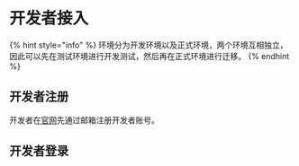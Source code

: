 # 开发者接入

{% hint style="info" %}
&#x20;环境分为开发环境以及正式环境，两个环境互相独立，因此可以先在测试环境进行开发测试，然后再在正式环境进行迁移。
{% endhint %}

## 开发者注册

开发者在[官网](https://www.utopo.com/en-us/chaingerpublish)先通过邮箱注册开发者账号。

## 开发者登录



